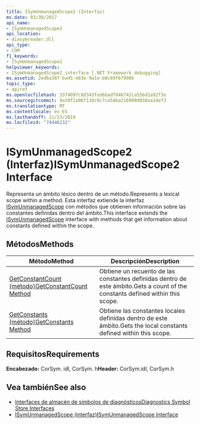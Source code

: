 ```yaml
---
title: ISymUnmanagedScope2 (Interfaz)
ms.date: 03/30/2017
api_name:
- ISymUnmanagedScope2
api_location:
- diasymreader.dll
api_type:
- COM
f1_keywords:
- ISymUnmanagedScope2
helpviewer_keywords:
- ISymUnmanagedScope2 interface [.NET Framework debugging]
ms.assetid: 2ed6a387-ba45-483e-9a1e-b0c69f67998b
topic_type:
- apiref
ms.openlocfilehash: 3374097c8d343fed6badf046742ca556d2a92f3e
ms.sourcegitcommit: 9a39f2a06f110c9c7ca54ba216900d038aa14ef3
ms.translationtype: MT
ms.contentlocale: es-ES
ms.lasthandoff: 11/23/2019
ms.locfileid: "74446232"
---
```

# <a name="isymunmanagedscope2-interface"></a><span data-ttu-id="e89eb-102">ISymUnmanagedScope2 (Interfaz)</span><span class="sxs-lookup"><span data-stu-id="e89eb-102">ISymUnmanagedScope2 Interface</span></span>
<span data-ttu-id="e89eb-103">Representa un ámbito léxico dentro de un método.</span><span class="sxs-lookup"><span data-stu-id="e89eb-103">Represents a lexical scope within a method.</span></span> <span data-ttu-id="e89eb-104">Esta interfaz extiende la interfaz [ISymUnmanagedScope](../../../../docs/framework/unmanaged-api/diagnostics/isymunmanagedscope-interface.md) con métodos que obtienen información sobre las constantes definidas dentro del ámbito.</span><span class="sxs-lookup"><span data-stu-id="e89eb-104">This interface extends the [ISymUnmanagedScope](../../../../docs/framework/unmanaged-api/diagnostics/isymunmanagedscope-interface.md) interface with methods that get information about constants defined within the scope.</span></span>  
  
## <a name="methods"></a><span data-ttu-id="e89eb-105">Métodos</span><span class="sxs-lookup"><span data-stu-id="e89eb-105">Methods</span></span>  
  
|<span data-ttu-id="e89eb-106">Método</span><span class="sxs-lookup"><span data-stu-id="e89eb-106">Method</span></span>|<span data-ttu-id="e89eb-107">Descripción</span><span class="sxs-lookup"><span data-stu-id="e89eb-107">Description</span></span>|  
|------------|-----------------|  
|[<span data-ttu-id="e89eb-108">GetConstantCount (método)</span><span class="sxs-lookup"><span data-stu-id="e89eb-108">GetConstantCount Method</span></span>](../../../../docs/framework/unmanaged-api/diagnostics/isymunmanagedscope2-getconstantcount-method.md)|<span data-ttu-id="e89eb-109">Obtiene un recuento de las constantes definidas dentro de este ámbito.</span><span class="sxs-lookup"><span data-stu-id="e89eb-109">Gets a count of the constants defined within this scope.</span></span>|  
|[<span data-ttu-id="e89eb-110">GetConstants (método)</span><span class="sxs-lookup"><span data-stu-id="e89eb-110">GetConstants Method</span></span>](../../../../docs/framework/unmanaged-api/diagnostics/isymunmanagedscope2-getconstants-method.md)|<span data-ttu-id="e89eb-111">Obtiene las constantes locales definidas dentro de este ámbito.</span><span class="sxs-lookup"><span data-stu-id="e89eb-111">Gets the local constants defined within this scope.</span></span>|  
  
## <a name="requirements"></a><span data-ttu-id="e89eb-112">Requisitos</span><span class="sxs-lookup"><span data-stu-id="e89eb-112">Requirements</span></span>  
 <span data-ttu-id="e89eb-113">**Encabezado:** CorSym. idl, CorSym. h</span><span class="sxs-lookup"><span data-stu-id="e89eb-113">**Header:** CorSym.idl, CorSym.h</span></span>  
  
## <a name="see-also"></a><span data-ttu-id="e89eb-114">Vea también</span><span class="sxs-lookup"><span data-stu-id="e89eb-114">See also</span></span>

- [<span data-ttu-id="e89eb-115">Interfaces de almacén de símbolos de diagnósticos</span><span class="sxs-lookup"><span data-stu-id="e89eb-115">Diagnostics Symbol Store Interfaces</span></span>](../../../../docs/framework/unmanaged-api/diagnostics/diagnostics-symbol-store-interfaces.md)
- [<span data-ttu-id="e89eb-116">ISymUnmanagedScope (interfaz)</span><span class="sxs-lookup"><span data-stu-id="e89eb-116">ISymUnmanagedScope Interface</span></span>](../../../../docs/framework/unmanaged-api/diagnostics/isymunmanagedscope-interface.md)
